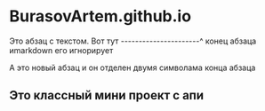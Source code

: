 # BurasovArtem.github.io

Это абзац с текстом.
Вот тут ----------------------^ конец абзаца иmarkdown его игнорирует

А это новый абзац и он отделен двумя символама конца абзаца

## Это классный мини проект с апи